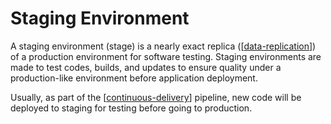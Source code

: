 # Staging Environment

A staging environment (stage) is a nearly exact replica ([[data-replication]]) of a production environment for software testing. Staging environments are made to test codes, builds, and updates to ensure quality under a production-like environment before application deployment.

Usually, as part of the [[continuous-delivery]] pipeline, new code will be deployed to staging for testing before going to production.

[//begin]: # "Autogenerated link references for markdown compatibility"
[data-replication]: ../data-architecture/data-replication "Data Replication"
[continuous-delivery]: continuous-delivery "Continuous Delivery"
[//end]: # "Autogenerated link references"

